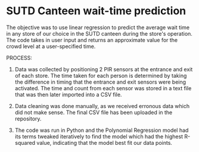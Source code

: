 # SUTD Canteen wait-time prediction

The objective was to use linear regression to predict the average wait time in any store of our choice in the SUTD canteen during the store's operation. The code takes in user input and returns an approximate value for the crowd level at a user-specified time.

PROCESS:
1) Data was collected by positioning 2 PIR sensors at the entrance and exit of each store. The time taken for each person is determined by taking the difference in timing that the entrance and exit sensors were being activated. The time and count from each sensor was stored in a text file that was then later imported into a CSV file.

2) Data cleaning was done manually, as we received erronous data which did not make sense. The final CSV file has been uploaded in the repository.

3) The code was run in Python and the Polynomial Regression model had its terms tweaked iteratively to find the model which had the highest R-squared value, indicating that the model best fit our data points. 
